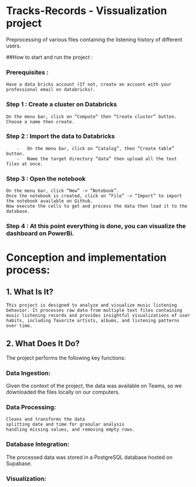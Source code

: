 # Tracks-Records -  Vissualization project
Preprocessing of various files containing the listening history of different users.

##How to start and run the project :

### Prerequisites : 
    Have a data bricks account (If not, create an account with your professional email on databricks).
### Step 1 : Create a cluster on Databricks
    On the menu bar, click on “Compute” then “Create cluster” button.
    Choose a name then create.
### Step 2 : Import the data to Databricks
	    -   On the menu bar, click on “Catalog”, then “Create table” button.
	    - 	Name the target directory “data” then upload all the text files at once.
### Step 3 : Open the notebook
    On the menu bar, click “New” -> “Notebook”.
    Once the notebook is created, click on “File” -> “Import” to import the notebook available on Github.
    Now execute the cells to get and process the data then load it to the database.
### Step 4 : At this point everything is done, you can visualize the dashboard on PowerBi.

# Conception and implementation process:
## 1. What Is It?
    This project is designed to analyze and visualize music listening behavior. It processes raw data from multiple text files containing music listening records and provides insightful visualizations of user habits, including favorite artists, albums, and listening patterns over time. 

## 2. What Does It Do?

The project performs the following key functions:

### Data Ingestion: 
Given the context of the project, the data was available on Teams, so we downloaded the files locally on our computers.
### Data Processing: 
    Cleans and transforms the data
    splitting date and time for granular analysis
    handling missing values, and removing empty rows.

### Database Integration:
The processed data was stored in a PostgreSQL database hosted on Supabase.

### Visualization:
